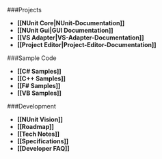 ###Projects

* **[[NUnit Core|NUnit-Documentation]]**
* **[[NUnit Gui|GUI Documentation]]**
* **[[VS Adapter|VS-Adapter-Documentation]]**
* **[[Project Editor|Project-Editor-Documentation]]**

###Sample Code
  * **[[C# Samples]]**
  * **[[C++ Samples]]**
  * **[[F# Samples]]**
  * **[[VB Samples]]**

###Development

 * **[[NUnit Vision]]**
 * **[[Roadmap]]**
 * **[[Tech Notes]]**
 * **[[Specifications]]**
 * **[[Developer FAQ]]**
